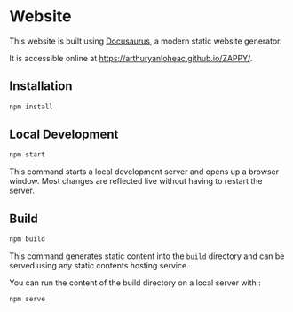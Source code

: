 # Website

This website is built using [Docusaurus](https://docusaurus.io/), a modern static website generator.

It is accessible online at https://arthuryanloheac.github.io/ZAPPY/.

## Installation

```bash
npm install
```

## Local Development

```bash
npm start
```

This command starts a local development server and opens up a browser window. Most changes are reflected live without having to restart the server.

## Build

```bash
npm build
```

This command generates static content into the `build` directory and can be served using any static contents hosting service.

You can run the content of the build directory on a local server with :
```bash
npm serve
```

